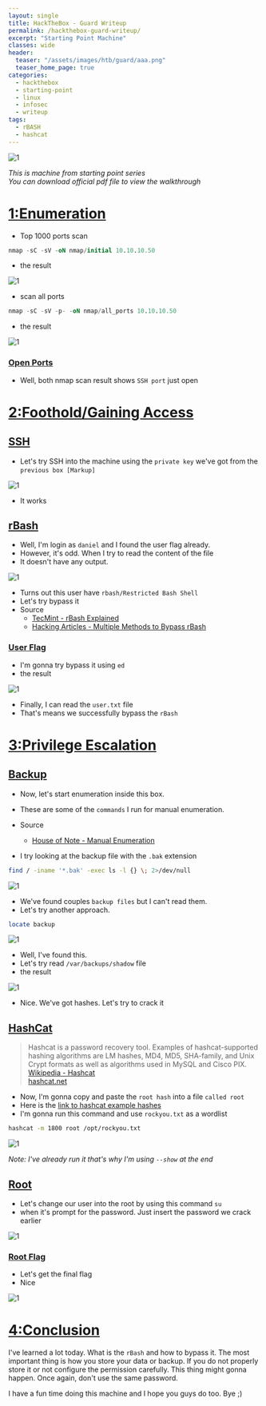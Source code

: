 ```yaml
---
layout: single
title: HackTheBox - Guard Writeup
permalink: /hackthebox-guard-writeup/
excerpt: "Starting Point Machine"
classes: wide
header:
  teaser: "/assets/images/htb/guard/aaa.png"
  teaser_home_page: true
categories:
  - hackthebox
  - starting-point
  - linux
  - infosec
  - writeup
tags:
  - rBASH
  - hashcat 
---
```



![1](/assets/images/htb/guard/aaa.png)


_This is machine from starting point series_ <br>
_You can download official pdf file to view the walkthrough_

# <u>1:Enumeration</u>

- Top 1000 ports scan

```sql
nmap -sC -sV -oN nmap/initial 10.10.10.50
```
- the result

![1](/assets/images/htb/guard/1000.png)

- scan all ports

```sql
nmap -sC -sV -p- -oN nmap/all_ports 10.10.10.50
```
- the result

![1](/assets/images/htb/guard/all_ports.png)

### <u>Open Ports</u>
- Well, both nmap scan result shows `SSH port` just open

# <u>2:Foothold/Gaining Access</u>

## <u>SSH</u>
- Let's try SSH into the machine using the `private key` we've got from the `previous box [Markup]`

![1](/assets/images/htb/guard/ssh.png)

- It works

## <u>rBash</u>
- Well, I'm login as `daniel` and I found the user flag already.
- However, it's odd. When I try to read the content of the file
- It doesn't have any output.

![1](/assets/images/htb/guard/rbash.png)

- Turns out this user have `rbash/Restricted Bash Shell`
- Let's try bypass it
- Source
	- [TecMint - rBash Explained](https://www.tecmint.com/rbash-a-restricted-bash-shell-explained-with-practical-examples/)
	- [Hacking Articles - Multiple 	Methods to Bypass rBash](https://www.hackingarticles.in/multiple-methods-to-bypass-restricted-shell/)

### <u>User Flag</u>
- I'm gonna try bypass it using `ed`
- the result

![1](/assets/images/htb/guard/user.png)

- Finally, I can read the `user.txt` file
- That's means we successfully bypass the `rBash`

# <u>3:Privilege Escalation</u>

## <u>Backup</u>
- Now, let's start enumeration inside this box.
- These are some of the `commands` I run for manual enumeration.
- Source
	- [House of Note - Manual Enumeration](https://www.ctfnote.com/pentest/linux-privilege-escalation/manual-enumeration#password-hunting)

- I try looking at the backup file with the `.bak` extension

```bash
find / -iname '*.bak' -exec ls -l {} \; 2>/dev/null
```

![1](/assets/images/htb/guard/bak.png)

- We've found couples `backup files` but I can't read them.
- Let's try another approach.

```bash
locate backup
```

![1](/assets/images/htb/guard/not_bak.png)

- Well, I've found this.
- Let's try read `/var/backups/shadow` file
- the result

![1](/assets/images/htb/guard/hash.png)

- Nice. We've got hashes. Let's try to crack it

## <u>HashCat</u>
> Hashcat is a password recovery tool. Examples of hashcat-supported hashing algorithms are LM hashes, MD4, MD5, SHA-family, and Unix Crypt formats as well as algorithms used in MySQL and Cisco PIX. <br>
> [Wikipedia - Hashcat](https://en.wikipedia.org/wiki/Hashcat) <br>
> [hashcat.net](https://hashcat.net/hashcat/)

- Now, I'm gonna copy and paste the `root hash` into a file `called root`
- Here is the [link to hashcat example hashes](https://hashcat.net/wiki/doku.php?id=example_hashes)
- I'm gonna run this command and use `rockyou.txt` as a wordlist

```bash
hashcat -m 1800 root /opt/rockyou.txt
```

![1](/assets/images/htb/guard/hcat.png)

_Note: I've already run it that's why I'm using `--show` at the end_

## <u>Root</u>
- Let's change our user into the root by using this command `su`
- when it's prompt for the password. Just insert the password we crack earlier

![1](/assets/images/htb/guard/root.png)

### <u>Root Flag</u>
- Let's get the final flag
- Nice

![1](/assets/images/htb/guard/root-flag.png)

# <u>4:Conclusion</u>
I've learned a lot today. What is the `rBash` and how to bypass it. The most important thing is how you store your data or backup. If you do not properly store it or not configure the permission carefully. This thing might gonna happen. Once again, don't use the same password.

I have a fun time doing this machine and I hope you guys do too. Bye ;)